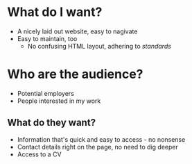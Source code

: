 # What do I want?

- A nicely laid out website, easy to nagivate
- Easy to maintain, too
	- No confusing HTML layout, adhering to *standards*

# Who are the audience?

- Potential employers
- People interested in my work

## What do they want?

- Information that's quick and easy to access - no nonsense
- Contact details right on the page, no need to dig deeper
- Access to a CV
